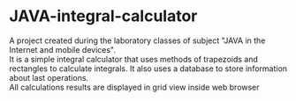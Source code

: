 # JAVA-integral-calculator
A project created during the laboratory classes of subject "JAVA in the Internet and mobile devices".<br>
It is a simple integral calculator that uses methods of trapezoids and rectangles to calculate integrals. It also uses a database to store information about last operations.<br>
All calculations results are displayed in grid view inside web browser
